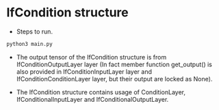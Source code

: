 # IfCondition structure

+ Steps to run.

```bash
python3 main.py
```

+ The output tensor of the IfCondition structure is from IfConditionOutputLayer layer (In fact member function get_output() is also provided in IfConditionInputLayer layer and IfConditionConditionLayer layer, but their output are locked as None).

+ The IfCondition structure contains usage of ConditionLayer, IfConditionalInputLayer and IfConditionalOutputLayer.
